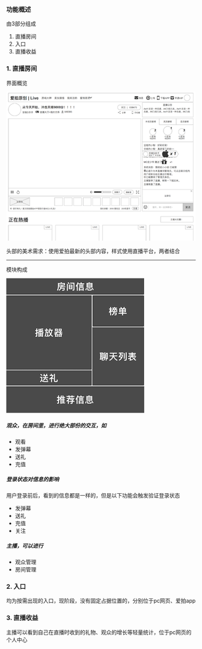 ### 功能概述
由3部分组成

1. 直播房间
2. 入口
3. 直播收益


### 1. 直播房间
界面概览

![](img/all.png)

头部的美术需求：使用爱拍最新的头部内容，样式使用直播平台，两者结合

---

模块构成

![模块构成](img/module.png)

##### 观众，在房间里，进行绝大部份的交互，如

* 观看
* 发弹幕
* 送礼
* 充值

##### 登录状态对信息的影响
用户登录前后，看到的信息都是一样的，但是以下功能会触发验证登录状态

* 发弹幕
* 送礼
* 充值
* 关注

##### 主播，可以进行

* 观众管理
* 房间管理


### 2. 入口
均为按需出现的入口，现阶段，没有固定占据位置的，分别位于pc网页、爱拍app


### 3. 直播收益
主播可以看到自己在直播时收到的礼物、观众的增长等轻量统计，位于pc网页的个人中心